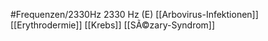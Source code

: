 #Frequenzen/2330Hz
2330 Hz (E)
[[Arbovirus-Infektionen]]
[[Erythrodermie]]
[[Krebs]]
[[SÃ©zary-Syndrom]]